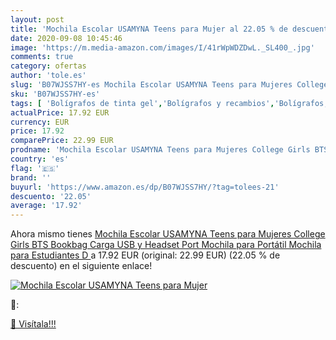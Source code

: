 ```yaml
---
layout: post
title: 'Mochila Escolar USAMYNA Teens para Mujer al 22.05 % de descuento'
date: 2020-09-08 10:45:46
image: 'https://m.media-amazon.com/images/I/41rWpWDZDwL._SL400_.jpg'
comments: true
category: ofertas
author: 'tole.es'
slug: 'B07WJSS7HY-es Mochila Escolar USAMYNA Teens para Mujeres College Girls...'
sku: 'B07WJSS7HY-es'
tags: [ 'Bolígrafos de tinta gel','Bolígrafos y recambios','Bolígrafos, lápices y útiles de escritura','Oficina y papelería','Recambios para bolígrafos y plumas','escolar','mochila', ]
actualPrice: 17.92 EUR
currency: EUR
price: 17.92
comparePrice: 22.99 EUR
prodname: 'Mochila Escolar USAMYNA Teens para Mujeres College Girls BTS Bookbag Carga USB y Headset Port Mochila para Portátil Mochila para Estudiantes  D '
country: 'es'
flag: '🇪🇸'
brand: ''
buyurl: 'https://www.amazon.es/dp/B07WJSS7HY/?tag=tolees-21'
descuento: '22.05'
average: '17.92'
---
```


Ahora mismo tienes [Mochila Escolar USAMYNA Teens para Mujeres College Girls BTS Bookbag Carga USB y Headset Port Mochila para Portátil Mochila para Estudiantes  D ](https://www.amazon.es/dp/B07WJSS7HY/?tag=tolees-21) a 17.92 EUR (original: 22.99 EUR) (22.05 %  de descuento) en el siguiente enlace!

[![Mochila Escolar USAMYNA Teens para Mujer](https://m.media-amazon.com/images/I/41rWpWDZDwL._SL400_.jpg)](https://www.amazon.es/dp/B07WJSS7HY/?tag=tolees-21)

🔎:


[🛒 Visítala!!!](https://www.amazon.es/dp/B07WJSS7HY/?tag=tolees-21)

